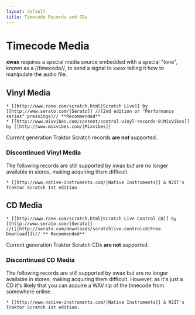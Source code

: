 ```yaml
---
layout: default
title: Timecode Records and CDs
---
```

# Timecode Media

**xwax** requires a special media source embedded with a special "tone", known as a //timecode//, to send a signal to xwax telling it how to manipulate the audio file.





## Vinyl Media

    * [[http://www.rane.com/scratch.html|Scratch Live]] by [[http://www.serato.com/|Serato]] //(2nd edition or "Performance series" pressings)// **Recommended**
    * [[http://www.mixvibes.com/content/control-vinyl-records-0|MixVibes]] by [[http://www.mixvibes.com/|Mixvibes]]

Current generation Traktor Scratch records **are not** supported.

### Discontinued Vinyl Media

The following records are still supported by xwax but are no longer available in stores, making acquiring them difficult.

    * [[http://www.native-instruments.com/|Native Instruments]] & N2IT's Traktor Scratch 1st edition

## CD Media

    * [[http://www.rane.com/scratch.html|Scratch Live Control CD]] by [[http://www.serato.com/|Serato]] //([[http://serato.com/downloads/scratchlive-controlcd|Free Download]])// ** Recommended**

Current generation Traktor Scratch CDs **are not** supported.

### Discontinued CD Media

The following records are still supported by xwax but are no longer available in stores, making acquiring them difficult. However, as it's just a CD it's likely that you can acquire a WAV rip of the timecode from somewhere online.

    * [[http://www.native-instruments.com/|Native Instruments]] & N2IT's Traktor Scratch 1st edition.
